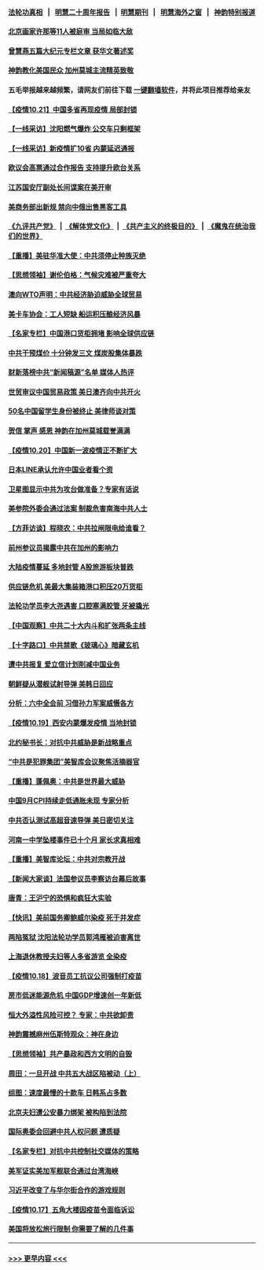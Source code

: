 #### [法轮功真相](https://github.com/gfw-breaker/truth/blob/master/README.md?t=0) &nbsp;&nbsp;|&nbsp;&nbsp; [明慧二十周年报告](https://github.com/gfw-breaker/mh-reports/blob/master/README.md?t=0) &nbsp;&nbsp;|&nbsp;&nbsp;[明慧期刊](https://github.com/gfw-breaker/mh-qikan) &nbsp;&nbsp;|&nbsp;&nbsp; [明慧海外之窗](https://github.com/gfw-breaker/mh-news/blob/master/README.md?t=0) &nbsp;&nbsp;|&nbsp;&nbsp; [神韵特别报道](https://github.com/gfw-breaker/mh-news/blob/master/shenyun.md?t=0)
#### [北京画家许那等11人被庭审 当局如临大敌](../pages/nf4514/n13320838.md?t=10221050) 
#### [曾慧燕五篇大纪元专栏文章 获华文著述奖](../pages/nf4514/n13320504.md?t=10221050) 
#### [神韵教化美国民众 加州莫城主流精英致敬](../pages/nf4514/n13320066.md?t=10221050) 
#### 五毛举报越来越频繁，请网友们前往下载 [一键翻墙软件](https://github.com/gfw-breaker/ssr-accounts)，并将此项目推荐给亲友
#### [【疫情10.21】中国多省再现疫情 局部封锁](../pages/nf4514/n13319817.md?t=10221050) 
#### [【一线采访】沈阳燃气爆炸 公交车只剩框架](../pages/nf4514/n13319584.md?t=10221050) 
#### [【一线采访】新疫情扩10省 内蒙延迟通报](../pages/nf4514/n13318107.md?t=10221050) 
#### [欧议会高票通过合作报告 支持提升欧台关系](../pages/nf4514/n13319667.md?t=10221050) 
#### [江苏国安厅副处长间谍案在美开审](../pages/nf4514/n13318619.md?t=10221050) 
#### [美商务部出新规 禁向中俄出售黑客工具](../pages/nf4514/n13318594.md?t=10221050) 
#### [《九评共产党》](https://github.com/begood0513/9ping.md/blob/master/README.md) &nbsp;|&nbsp; [《解体党文化》](../../../../jtdwh.md/blob/master/README.md)  &nbsp;|&nbsp; [《共产主义的终极目的》](../../../../gczydzjmd.md/blob/master/README.md) &nbsp;|&nbsp; [《魔鬼在统治我们的世界》](../../../../mgztzwmdsj.md/blob/master/README.md) 
#### [【重播】美驻华准大使：中共须停止种族灭绝](../pages/nf4514/n13318037.md?t=10221050) 
#### [【思想领袖】谢伦伯格：气候灾难被严重夸大](../pages/nf4514/n13297203.md?t=10221050) 
#### [澳向WTO声明：中共经济胁迫威胁全球贸易](../pages/nf4514/n13318698.md?t=10221050) 
#### [美卡车协会：工人短缺 船运积压酿经济风暴](../pages/nf4514/n13318432.md?t=10221050) 
#### [【名家专栏】中国港口货柜拥堵 影响全球供应链](../pages/nf4514/n13317520.md?t=10221050) 
#### [中共干预煤价 十分钟发三文 煤炭股集体暴跌](../pages/nf4514/n13318004.md?t=10221050) 
#### [财新落榜中共“新闻稿源”名单 媒体人热评](../pages/nf4514/n13317969.md?t=10221050) 
#### [世贸审议中国贸易政策 美日澳齐向中共开火](../pages/nf4514/n13318088.md?t=10221050) 
#### [50名中国留学生身份被终止 美律师谈对策](../pages/nf4514/n13316652.md?t=10221050) 
#### [贺信 掌声 感恩 神韵在加州莫城载誉满满](../pages/nf4514/n13317736.md?t=10221050) 
#### [【疫情10.20】中国新一波疫情正不断扩大](../pages/nf4514/n13317227.md?t=10221050) 
#### [日本LINE承认允许中国业者看个资](../pages/nf4514/n13317144.md?t=10221050) 
#### [卫星图显示中共为攻台做准备？专家有话说](../pages/nf4514/n13316193.md?t=10221050) 
#### [美参院外委会通过法案 制裁危害南海中共人士](../pages/nf4514/n13316477.md?t=10221050) 
#### [【方菲访谈】程晓农：中共拉闸限电给谁看？](../pages/nf4514/n13315612.md?t=10221050) 
#### [前州参议员揭露中共在加州的影响力](../pages/nf4514/n13315881.md?t=10221050) 
#### [大陆疫情蔓延 多地封管 A股旅游板块普跌](../pages/nf4514/n13315760.md?t=10221050) 
#### [供应链危机 美最大集装箱港口积压20万货柜](../pages/nf4514/n13315779.md?t=10221050) 
#### [法轮功学员李大尧遇害 口腔塞满胶管 牙被撬光](../pages/nf4514/n13314991.md?t=10221050) 
#### [【中国观察】中共二十大内斗和扩张两条主线](../pages/nf4514/n13315551.md?t=10221050) 
#### [【十字路口】中共禁歌《玻璃心》暗藏玄机](../pages/nf4514/n13315277.md?t=10221050) 
#### [遭中共报复 爱立信计划削减中国业务](../pages/nf4514/n13315437.md?t=10221050) 
#### [朝鲜疑从潜舰试射导弹 美韩日回应](../pages/nf4514/n13315205.md?t=10221050) 
#### [分析：六中全会前 习借孙力军案威慑各方](../pages/nf4514/n13315040.md?t=10221050) 
#### [【疫情10.19】西安内蒙爆发疫情 当地封锁](../pages/nf4514/n13314635.md?t=10221050) 
#### [北约秘书长：对抗中共威胁是新战略重点](../pages/nf4514/n13314233.md?t=10221050) 
#### [“中共是犯罪集团”美智库会议聚焦活摘器官](../pages/nf4514/n13313806.md?t=10221050) 
#### [【重播】蓬佩奥：中共是世界最大威胁](../pages/nf4514/n13313404.md?t=10221050) 
#### [中国9月CPI持续走低通胀未现 专家分析](../pages/nf4514/n13313273.md?t=10221050) 
#### [中共否认测试高超音速导弹 美日密切关注](../pages/nf4514/n13313182.md?t=10221050) 
#### [河南一中学坠楼事件已十个月 家长求真相难](../pages/nf4514/n13312151.md?t=10221050) 
#### [【重播】美智库论坛：中共对宗教开战](../pages/nf4514/n13312904.md?t=10221050) 
#### [【新闻大家谈】法国参议员李察访台幕后故事](../pages/nf4514/n13308813.md?t=10221050) 
#### [唐青：王沪宁的恐惧和疯狂大实验](../pages/nf4514/n13310915.md?t=10221050) 
#### [【快讯】美前国务卿鲍威尔染疫 死于并发症](../pages/nf4514/n13312819.md?t=10221050) 
#### [两陷冤狱 沈阳法轮功学员郭鸿雁被迫害离世](../pages/nf4514/n13310194.md?t=10221050) 
#### [上海退休教授夫妇等人多省游览 全染疫](../pages/nf4514/n13311386.md?t=10221050) 
#### [【疫情10.18】波音员工抗议公司强制打疫苗](../pages/nf4514/n13311988.md?t=10221050) 
#### [房市低迷能源危机 中国GDP增速创一年新低](../pages/nf4514/n13311933.md?t=10221050) 
#### [恒大外溢性风险可控？ 专家：中共欲卸责](../pages/nf4514/n13311381.md?t=10221050) 
#### [神韵震撼麻州伍斯特观众：神在身边](../pages/nf4514/n13311364.md?t=10221050) 
#### [【思想领袖】共产暴政和西方文明的自毁](../pages/nf4514/n13283489.md?t=10221050) 
#### [周田：一旦开战 中共五大战区陷被动（上）](../pages/nf4514/n13310977.md?t=10221050) 
#### [组图：速度最慢的十款车 日韩系占多数](../pages/nf4514/n13295738.md?t=10221050) 
#### [北京夫妇遭公安暴力绑架 被构陷到法院](../pages/nf4514/n13310517.md?t=10221050) 
#### [国际奥委会回避中共人权问题 遭质疑](../pages/nf4514/n13309583.md?t=10221050) 
#### [【名家专栏】对抗中共控制社交媒体的策略](../pages/nf4514/n13310382.md?t=10221050) 
#### [美军证实美加军舰联合通过台湾海峡](../pages/nf4514/n13310453.md?t=10221050) 
#### [习近平改变了与华尔街合作的游戏规则](../pages/nf4514/n13309820.md?t=10221050) 
#### [【疫情10.17】五角大楼因疫苗令面临诉讼](../pages/nf4514/n13310082.md?t=10221050) 
#### [美国将放松旅行限制 你需要了解的几件事](../pages/nf4514/n13308910.md?t=10221050) 

----
#### [ >>> 更早内容 <<< ](../indexes/nf4514-earlier.md)
